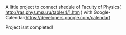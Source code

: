 A little project to connect shedule of Faculty of Physics( http://ras.phys.msu.ru/table/4/1.htm ) with Google-Calendar(https://developers.google.com/calendar)

Project isnt completed!

